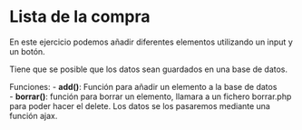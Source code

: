 # Lista de la compra

En este ejercicio podemos añadir diferentes elementos utilizando un input y un botón.

Tiene que se posible que los datos sean guardados en una base de datos. 

Funciones: 
    - **add()**: Función para añadir un elemento a la base de datos  
    - **borrar()**: función para borrar un elemento, llamara a un fichero borrar.php para poder hacer el delete. Los datos se los pasaremos mediante una función ajax.